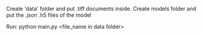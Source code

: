 Create 'data' folder and put .tiff documents inside.
Create models folder and put the .json .h5 files of the model

Run:
python main.py <file_name in data folder>
